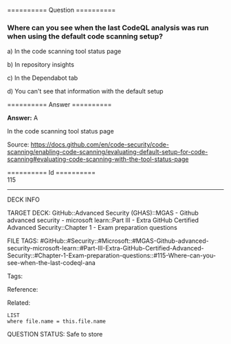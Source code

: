========== Question ==========  

### Where can you see when the last CodeQL analysis was run when using the default code scanning setup?

a) In the code scanning tool status page

b) In repository insights

c) In the Dependabot tab

d) You can't see that information with the default setup  

========== Answer ==========  

**Answer:** A

In the code scanning tool status page

Source: https://docs.github.com/en/code-security/code-scanning/enabling-code-scanning/evaluating-default-setup-for-code-scanning#evaluating-code-scanning-with-the-tool-status-page

========== Id ==========  
115

---

DECK INFO

TARGET DECK: GitHub::Advanced Security (GHAS)::MGAS - Github advanced security - microsoft learn::Part III - Extra GitHub Certified Advanced Security::Chapter 1 - Exam preparation questions

FILE TAGS: #GitHub::#Security::#Microsoft::#MGAS-Github-advanced-security-microsoft-learn::#Part-III-Extra-GitHub-Certified-Advanced-Security::#Chapter-1-Exam-preparation-questions::#115-Where-can-you-see-when-the-last-codeql-ana

Tags:

Reference:

Related:

```dataview
LIST
where file.name = this.file.name
```

QUESTION STATUS: Safe to store
